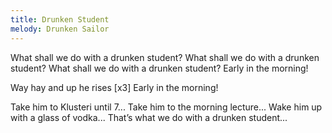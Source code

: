```yaml
---
title: Drunken Student
melody: Drunken Sailor
---
```


What shall we do with a drunken student?
What shall we do with a drunken student?
What shall we do with a drunken student?
Early in the morning!

Way hay and up he rises [x3]
Early in the morning!

Take him to Klusteri until 7...
Take him to the morning lecture...
Wake him up with a glass of vodka...
That’s what we do with a drunken student...
